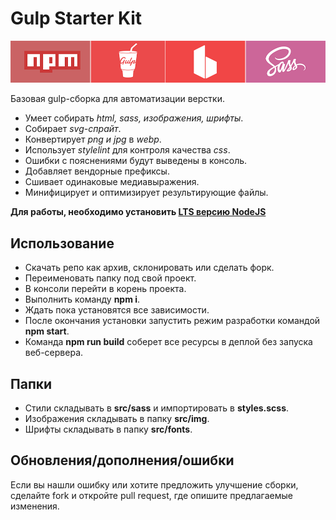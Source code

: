 # Gulp Starter Kit

![banner.png](./banner.png)

Базовая gulp-сборка для автоматизации верстки.

* Умеет собирать _html, sass, изображения, шрифты_.
* Собирает _svg-спрайт_.
* Конвертирует _png и jpg_ в _webp_.
* Использует _stylelint_ для контроля качества _css_.
* Ошибки с пояснениями будут выведены в консоль.
* Добавляет вендорные префиксы.
* Сшивает одинаковые медиавыражения.
* Минифицирует и оптимизирует результирующие файлы.

**Для работы, необходимо установить [LTS версию NodeJS](https://nodejs.org/en/)**

## Использование

* Скачать репо как архив, склонировать или сделать форк.
* Переименовать папку под свой проект.
* В консоли перейти в корень проекта.
* Выполнить команду **npm i**.
* Ждать пока установятся все зависимости.
* После окончания установки запустить режим разработки командой **npm start**.
* Команда **npm run build** соберет все ресурсы в деплой без запуска веб-сервера.

## Папки

* Стили складывать в **src/sass** и импортировать в **styles.scss**.
* Изображения складывать в папку **src/img**.
* Шрифты складывать в папку **src/fonts**.

## Обновления/дополнения/ошибки

Если вы нашли ошибку или хотите предложить улучшение сборки, сделайте fork и откройте pull request, где опишите предлагаемые изменения.
